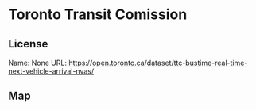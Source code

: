 # Toronto Transit Comission
    
## License

Name: None
URL: https://open.toronto.ca/dataset/ttc-bustime-real-time-next-vehicle-arrival-nvas/

## Map

<WorldMap topic="stefan/public-transport/Toronto_Transit_Comission/vehicle_positions/#" />
